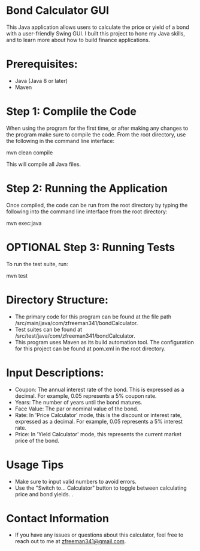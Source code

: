 # Bond Calculator GUI

This Java application allows users to calculate the price or yield of a bond with a user-friendly Swing GUI. I built this project to hone my Java skills, and to learn more about how to build finance applications.

# Prerequisites:
  - Java (Java 8 or later)
  - Maven

# Step 1: Complile the Code

When using the program for the first time, or after making any changes to the program make sure to compile the code. From the root directory, use the following in the command line interface:

  mvn clean compile

This will compile all Java files.

# Step 2: Running the Application

Once compiled, the code can be run from the root directory by typing the following into the command line interface from the root directory:

  mvn exec:java

# OPTIONAL Step 3: Running Tests

To run the test suite, run:

  mvn test

# Directory Structure:

  - The primary code for this program can be found at the file path /src/main/java/com/zfreeman341/bondCalculator.
  - Test suites can be found at /src/test/java/com/zfreeman341/bondCalculator.
  - This program uses Maven as its build automation tool. The configuration for this project can be found at pom.xml in the root directory.


# Input Descriptions:

  - Coupon: The annual interest rate of the bond. This is expressed as a decimal. For example, 0.05 represents a 5% coupon rate.
  - Years: The number of years until the bond matures.
  - Face Value: The par or nominal value of the bond.
  - Rate: In 'Price Calculator' mode, this is the discount or interest rate, expressed as a decimal. For example, 0.05 represents a 5% interest rate.
  - Price: In 'Yield Calculator' mode, this represents the current market price of the bond.

# Usage Tips

  - Make sure to input valid numbers to avoid errors.
  - Use the "Switch to... Calculator" button to toggle between calculating price and bond yields.
.
# Contact Information

  - If you have any issues or questions about this calculator, feel free to reach out to me at zfreeman341@gmail.com.